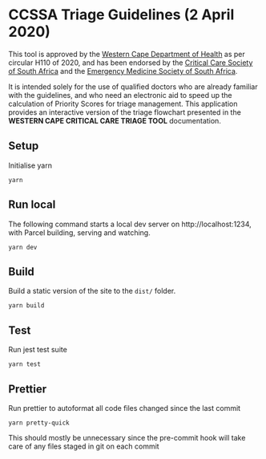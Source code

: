 # CCSSA Triage Guidelines (2 April 2020)

This tool is approved by the [Western Cape Department of Health](https://www.westerncape.gov.za/dept/health/)
as per circular H110 of 2020, and has been endorsed by the [Critical Care Society of South Africa](https://criticalcare.org.za/)
and the [Emergency Medicine Society of South Africa](https://emssa.org.za/).

It is intended solely for the use of qualified doctors who are
already familiar with the guidelines, and who need an electronic
aid to speed up the calculation of Priority Scores for triage
management.
This application provides an interactive version of the triage flowchart presented
in the **WESTERN CAPE CRITICAL CARE TRIAGE TOOL** documentation.

## Setup

Initialise yarn

```
yarn
```

## Run local

The following command starts a local dev server on http://localhost:1234, with Parcel building, serving and watching.

```
yarn dev
```

## Build

Build a static version of the site to the `dist/` folder.

```
yarn build
```

## Test

Run jest test suite

```
yarn test
```

## Prettier

Run prettier to autoformat all code files changed since the last commit

```
yarn pretty-quick
```

This should mostly be unnecessary since the pre-commit hook will take care of any files staged in git on each commit

